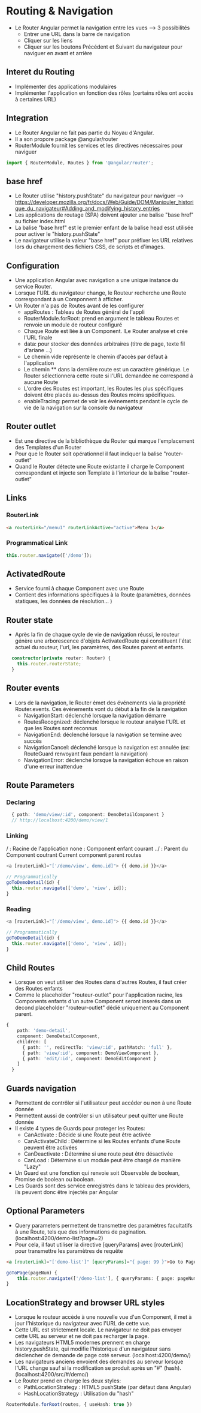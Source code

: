 # Routing & Navigation
* Le Router Angular permet la navigation entre les vues --> 3 possibilités
    - Entrer une URL dans la barre de navigation
    - Cliquer sur les liens
    - Cliquer sur les boutons Précédent et Suivant du navigateur pour naviguer en avant et arrière

## Interet du Routing
* Implémenter des applications modulaires
* Implémenter l'application en fonction des rôles (certains rôles ont accès à certaines URL)

## Integration
* Le Router Angular ne fait pas partie du Noyau d'Angular. 
* Il a son propore package @angular/router
* RouterModule fournit les services et les directives nécessaires pour naviguer
```typescript
import { RouterModule, Routes } from '@angular/router';
```

## base href
* Le Router utilise "history.pushState" du navigateur pour naviguer --> https://developer.mozilla.org/fr/docs/Web/Guide/DOM/Manipuler_historique_du_navigateur#Adding_and_modifying_history_entries
* Les applications de routage (SPA) doivent ajouter une balise "base href" au fichier index.html 
* La balise "base href" est le premier enfant de la balise head esst utilisée pour activer le "history.pushState"
* Le navigateur utilise la valeur "base href" pour préfixer les URL relatives lors du chargement des fichiers CSS, de scripts et d'images.

## Configuration
* Une application Angular avec navigation a une unique instance du service Router. 
* Lorsque l'URL du navigateur change, le Routeur recherche une Route correspondant à un Componnent à afficher.
* Un Router n'a pas de Routes avant de les configurer
    - appRoutes : Tableau de Routes général de l'appli
    - RouterModule.forRoot: prend en argument le tableau Routes et renvoie un module de routeur configuré
    - Chaque Route est liée à un Component. ILe Router analyse et crée l'URL finale
    - data: pour stocker des données arbitraires (titre de page, texte fil d'ariane ...)
    - Le chemin vide représente le chemin d'accès par défaut à l'application
    - Le chemin ** dans la dernière route est un caractère générique. Le Router sélectionnera cette route si l'URL demandée ne correspond à aucune Route
    - L'ordre des Routes est important, les Routes les plus spécifiques doivent être placés au-dessus des Routes moins spécifiques.
    - enableTracing: permet de voir les événements pendant le cycle de vie de la navigation sur la console du navigateur

## Router outlet
* Est une directive de la bibliothèque du Router qui marque l'emplacement des Templates d'un Router
* Pour que le Router soit opérationnel il faut indiquer la balise "router-outlet"
* Quand le Router détecte une Route existante il charge le Component correspondant et injecte son Template à l'interieur de la balise "router-outlet"

## Links
### RouterLink
```html
<a routerLink="/menu1" routerLinkActive="active">Menu 1</a>
```
### Programmatical Link
```typescript
this.router.navigate(['/demo']);
```

## ActivatedRoute
* Service fourni à chaque Component avec une Route 
* Contient des informations spécifiques à la Route (paramètres, données statiques, les données de résolution... )

## Router state
* Après la fin de chaque cycle de vie de navigation réussi, le routeur génère une arborescence d'objets ActivatedRoute qui constituent l'état actuel du routeur, l'url, les paramètres, des Routes parent et enfants.
```typescript
  constructor(private router: Router) {
    this.router.routerState;
  }
```

## Router events
* Lors de la navigation, le Router émet des événements via la propriété Router.events. Ces événements vont du début à la fin de la navigation
    - NavigationStart: déclenché lorsque la navigation démarre
    - RoutesRecognized: déclenché lorsque le routeur analyse l'URL et que les Routes sont reconnus
    - NavigationEnd: déclenché lorsque la navigation se termine avec succès
    - NavigationCancel: déclenché lorsque la navigation est annulée (ex: RouteGuard renvoyant faux pendant la navigation)
    - NavigationError: déclenché lorsque la navigation échoue en raison d'une erreur inattendue

## Route Parameters
### Declaring
```typescript
  { path: 'demo/view/:id', component: DemoDetailComponent }
  // http://localhost:4200/demo/view/1
```
### Linking
/    : Racine de l'application
none : Component enfant courant
../	 : Parent du Component coutrant Current component parent routes

```typescript
<a [routerLink]="['/demo/view', demo.id]"> {{ demo.id }}</a>

// Programmatically
goToDemoDetail(id) {
  this.router.navigate(['demo', 'view', id]);
}
```
### Reading
```typescript
<a [routerLink]="['/demo/view', demo.id]"> {{ demo.id }}</a>

// Programmatically
goToDemoDetail(id) {
  this.router.navigate(['demo', 'view', id]);
}
```

## Child Routes
* Lorsque on veut utiliser des Routes dans d'autres Routes, il faut créer des Routes enfants
* Comme le placeholder "routeur-outlet" pour l'application racine, les Components enfants d'un autre Component seront inserés dans un decond placeholder "routeur-outlet" dédié uniquement au Component parent.
```typescript
{
    path: 'demo-detail',
    component: DemoDetailComponent,
    children: [
      { path: '', redirectTo: 'view/:id', pathMatch: 'full' },
      { path: 'view/:id', component: DemoViewComponent },
      { path: 'edit/:id', component: DemoEditComponent }       
    ]
  }
```

## Guards navigation
* Permettent de contrôler si l'utilisateur peut accéder ou non à une Route donnée
* Permettent aussi de contrôler si un utilisateur peut quitter une Route donnée
* Il existe 4 types de Guards pour proteger les Routes:
    - CanActivate      : Décide si une Route peut être activée
    - CanActivateChild : Détermine si les Routes enfants d'une Route peuvent être activées
    - CanDeactivate    : Détermine si une route peut être désactivée
    - CanLoad          : Détermine si un module peut être chargé de manière "Lazy"
* Un Guard est une fonction qui renvoie soit Observable de boolean, Promise de boolean ou boolean. 
* Les Guards sont des service enregistrés dans le tableau des providers, ils peuvent donc être injectés par Angular

## Optional Parameters
* Query parameters permettent de transmettre des paramètres facultatifs à une Route, tels que des informations de pagination. (localhost:4200/demo-list?page=2)
* Pour cela, il faut utiliser la directive [queryParams] avec [routerLink] pour transmettre les paramètres de requête
```html
<a [routerLink]="['demo-list']" [queryParams]="{ page: 99 }">Go to Page 99</a>
```
```typescript
goToPage(pageNum) {
    this.router.navigate(['/demo-list'], { queryParams: { page: pageNum } });
}
```

## LocationStrategy and browser URL styles
* Lorsque le routeur accède à une nouvelle vue d'un Component, il met à jour l'historique du navigateur avec l'URL de cette vue. 
* Cette URL est strictement locale. Le navigateur ne doit pas envoyer cette URL au serveur et ne doit pas recharger la page.
* Les navigateurs HTML5 modernes prennent en charge history.pushState, qui modifie l'historique d'un navigateur sans déclencher de demande de page coté serveur. (localhost:4200/demo/)
* Les navigateurs anciens envoient des demandes au serveur lorsque l'URL change sauf si la modification se produit après un "#" (hash). (localhost:4200/src/#/demo/)
* Le Router prend en charge les deux styles:
    - PathLocationStrategy : HTML5 pushState (par défaut dans Angular)
    - HashLocationStrategy : Utilisation du "hash"
```typescript
RouterModule.forRoot(routes, { useHash: true })
```